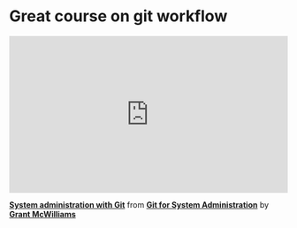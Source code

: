 <h1>Great course on git workflow</h1>

<div style="position:relative;height:0;padding-bottom:56.25%"><iframe width="640" height="360" src="https://www.linkedin.com/learning/embed/git-for-system-administration/system-administration-with-git?autoplay=false&claim=AQGeerNINxx0VQAAAY08eEUBEIFwTKCUO_u3zRZk6K51Nzky-zAyL8MiJFFNemQRAKyAja8yHhKG1v4brYrfq1Yxyrab2w2GMlTnzTms0Thbzr1ims6DNww8WLacXXEajwGpolzMIG1FIfPqzKRfCEltAUNqHVzHw8vJLL2KCvI5lQu2HrMjHwptnLsSU1PEyfO_mP12WXN83k0HakCPaxcoPk789nbCffYrdjyrqTJEEzEDwejpK5vR6ZP8kWNutlCDaE_0raOuxwORAavrYhfmB6aNaPU24IIj0Z9cN-C2HrU32WSDn-VE_AwasbUjFsUPoNGpIrPTDcBM2r5AE2RHzoz79hWKmmE9wjfK5hmEF3IhqHNwtyrUWFMeEvVeOzVveMO5S86roUK-qpk9sex0tQ8RsfsUVI2lDYOWTgYKEIKGDnPbP4kT9fUwKs_Nh16acm8Pp9lc7cnG9HKke8I2jqe-TRsy7IlgRuYClVkgcOu08LkO4WkFeAeHoB4YpggTkwX9BrHXGg-hfA5xvWRF0y_20nLXh5VqsacqdwBoS5-tAzjM0fcmd-jMgDc9kNKLSqRkg_9xPZUE9kLxOQkv_S5cagRrVPqe1Hzw8d9xnYuo8jcq5AIRy8YTYmMA-pu2jtAEezfNGKgo8_d1F0SghL4FowH_7yDfTpiVx5R9GQqdWbGWgyZc99PRIUX8LT8iq388f-AfvthxJyNsxrJsMlrKtnI8Rm87LIWD8d509DKAyJAprHaQM5fqnXdiiojZ6kNK16WfxofIknS5zFPROKy1UDv9Zt6a6uLdQZG8WRUiT4WTrOE9CbfNy_-udKDbfxJ5z_cSMF0_LQqvPxKinkG2EesHJLmg82fhbV91h8G3FZS0NXO4B6oODANAxwHsRKnjEkgkV-1UP2g2W0GHfrodAOyZs8YK1yuEDoHuKSpF4dgp8J-b4ZcKUrMDAFnwmguYpZBCk6IHGwxESBKsvTXKURnXeh7PWGMDTLG6BLn_Ow3-7wDSdU6CZX1Ix75Lbq9L7j9Qi0xI99UoqIZzHuJgb82X64V0oFPhsiFUVfpuV8ZI9hf-O2TvQim_m4JlYH0ZWsBytzPenmWyueTfRZriSIZnZxBmMV5iwwQG31wn5s5na6-eTRv0mP6K95IhKhDgpuCtGEuooJ5MwzNuWefa1ivXIWKZyYaVZ_F0laJcOzEeRh4UIb0QH7cVnnuW-pd3SkKzNqopQnL-F4o" mozallowfullscreen="true" webkitallowfullscreen="true" allowfullscreen="true" frameborder="0" style="position:absolute;width:100%;height:100%;left:0"></iframe></div><p><strong><a href="https://www.linkedin.com/learning/git-for-system-administration/system-administration-with-git?trk=embed_lil">System administration with Git</a></strong> from <strong><a href="https://www.linkedin.com/learning/git-for-system-administration?trk=embed_lil">Git for System Administration</a></strong> by <strong><a href="https://www.linkedin.com/learning/instructors/grant-mcwilliams?trk=embed_lil">Grant McWilliams</a></strong></p>